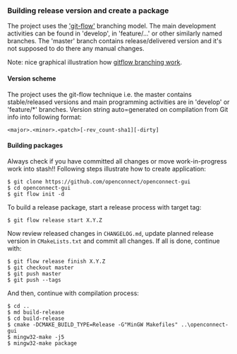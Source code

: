 ### Building release version and create a package 

The project uses the ['git-flow'](https://github.com/petervanderdoes/gitflow-avh) branching model.
The main development activities can be found in 'develop', in 'feature/...' or other similarly named branches.
The 'master' branch contains release/delivered version and it's not supposed to do there any manual changes.

Note: nice graphical illustration how [gitflow branching work](http://nvie.com/posts/a-successful-git-branching-model/).

#### Version scheme

The project uses the git-flow technique i.e. the master contains stable/released versions
and main programming activities are in 'develop' or 'feature/*' branches.
Version string auto=generated on compilation from Git info into following format:

    <major>.<minor>.<patch>[-rev_count-sha1][-dirty]

#### Building packages

Always check if you have committed all changes or move work-in-progress work into stash!!
Following steps illustrate how to create application:

    $ git clone https://github.com/openconnect/openconnect-gui
    $ cd openconnect-gui
    $ git flow init -d

To build a release package, start a release process with target tag:

    $ git flow release start X.Y.Z

Now review released changes in `CHANGELOG.md`, update planned release version in `CMakeLists.txt`
and commit all changes. If all is done, continue with:

    $ git flow release finish X.Y.Z
    $ git checkout master
    $ git push master
    $ git push --tags

And then, continue with compilation process:

    $ cd ..
    $ md build-release
    $ cd build-release
    $ cmake -DCMAKE_BUILD_TYPE=Release -G"MinGW Makefiles" ..\openconnect-gui
    $ mingw32-make -j5
    $ mingw32-make package



